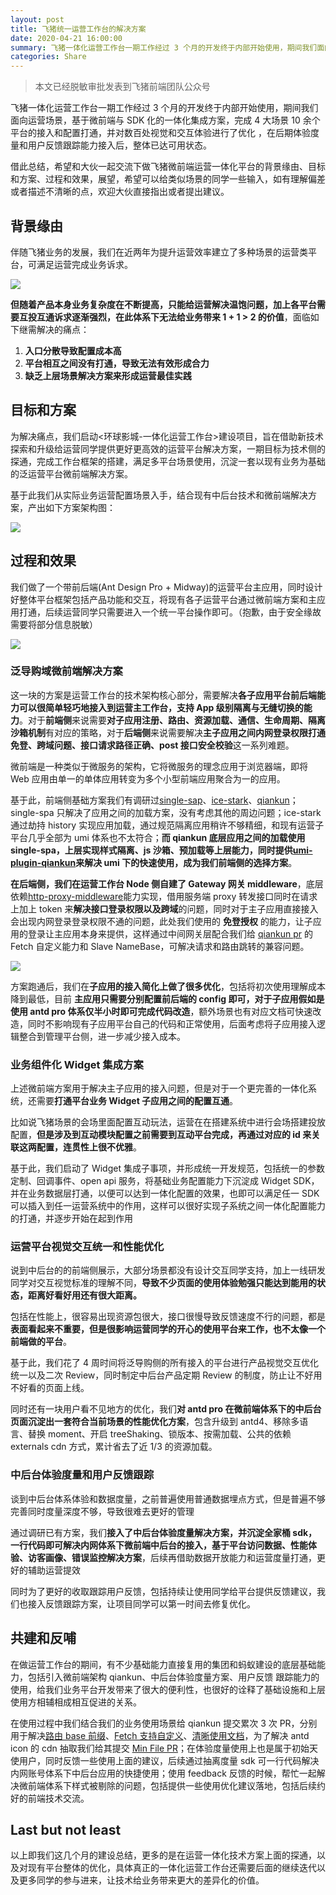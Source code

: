 ```yaml
---
layout: post
title: 飞猪统一运营工作台的解决方案
date: 2020-04-21 16:00:00
summary: 飞猪一体化运营工作台一期工作经过 3 个月的开发终于内部开始使用，期间我们面向运营场景，基于微前端与 SDK 化的一体化集成方案，完成 4 大场景 10 余个平台的接入和配置打通，并对数百处视觉和交互体验进行了优化 ，在后期体验度量和用户反馈跟踪能力接入后，整体已达可用状态。借此总结，希望和大伙一起交流下做飞猪微前端运营一体化平台的背景缘由、目标和方案、过程和效果，展望，希望可以给类似场景的同学一些输入，如有理解偏差或者描述不清晰的点，欢迎大伙直接指出或者提出建议。
categories: Share
---
```


> 本文已经脱敏审批发表到飞猪前端团队公众号

飞猪一体化运营工作台一期工作经过 3 个月的开发终于内部开始使用，期间我们面向运营场景，基于微前端与 SDK 化的一体化集成方案，完成 4 大场景 10 余个平台的接入和配置打通，并对数百处视觉和交互体验进行了优化 ，在后期体验度量和用户反馈跟踪能力接入后，整体已达可用状态。

借此总结，希望和大伙一起交流下做飞猪微前端运营一体化平台的背景缘由、目标和方案、过程和效果，展望，希望可以给类似场景的同学一些输入，如有理解偏差或者描述不清晰的点，欢迎大伙直接指出或者提出建议。

## 背景缘由

伴随飞猪业务的发展，我们在近两年为提升运营效率建立了多种场景的运营类平台，可满足运营完成业务诉求。

<img data-src="https://gw.alipayobjects.com/zos/k/8p/IK3ucU.jpg" src="{{site.defaultImage}}" class="lazyload img-zoom"/>

**但随着产品本身业务复杂度在不断提高，只能给运营解决温饱问题，加上各平台需要互投互通诉求逐渐强烈，在此体系下无法给业务带来 1 + 1 > 2 的价值**，面临如下继需解决的痛点：

1. **入口分散导致配置成本高**
2. **平台相互之间没有打通，导致无法有效形成合力**
3. **缺乏上层场景解决方案来形成运营最佳实践**

## 目标和方案

为解决痛点，我们启动<环球影城-一体化运营工作台>建设项目，旨在借助新技术探索和升级给运营同学提供更好更高效的运营平台解决方案，一期目标为技术侧的探通，完成工作台框架的搭建，满足多平台场景使用，沉淀一套以现有业务为基础的泛运营平台微前端解决方案。

基于此我们从实际业务运营配置场景入手，结合现有中后台技术和微前端解决方案，产出如下方案架构图：

<img data-src="https://gw.alipayobjects.com/zos/k/vq/THj99q.jpg" src="{{site.defaultImage}}" class="lazyload img-zoom"/>

## 过程和效果

我们做了一个带前后端(Ant Design Pro + Midway)的运营平台主应用，同时设计好整体平台框架包括产品功能和交互，将现有各子运营平台通过微前端方案和主应用打通，后续运营同学只需要进入一个统一平台操作即可。（抱歉，由于安全缘故需要将部分信息脱敏）

<img data-src="https://cdn.fliggy.com/upic/DniTk9.gif" src="{{site.defaultImage}}" class="lazyload img-zoom"/>

### 泛导购域微前端解决方案

这一块的方案是运营工作台的技术架构核心部分，需要解决**各子应用平台前后端能力可以很简单轻巧地接入到运营主工作台，支持 App 级别隔离与无缝切换的能力**。对于**前端侧**来说需要**对子应用注册、路由、资源加载、通信、生命周期、隔离沙箱机制**有对应的策略，对于**后端侧**来说需要解决**主子应用之间内网登录权限打通免登、跨域问题、接口请求路径正确、post 接口安全校验**这一系列难题。

微前端是一种类似于微服务的架构，它将微服务的理念应用于浏览器端，即将 Web 应用由单一的单体应用转变为多个小型前端应用聚合为一的应用。

基于此，前端侧基础方案我们有调研过[single-sap](https://single-spa.js.org/)、[ice-stark](https://github.com/ice-lab/icestark)、[qiankun](https://github.com/umijs/qiankun)；single-spa 只解决了应用之间的加载方案，没有考虑其他的周边问题；ice-stark 通过劫持 history 实现应⽤加载，通过规范隔离应⽤稍许不够精细，和现有运营子平台几乎全部为 umi 体系也不太符合；**而 qiankun 底层应⽤之间的加载使⽤ single-spa，上层实现样式隔离、js 沙箱、预加载等上层能⼒，同时提供[umi-plugin-qiankun](https://github.com/umijs/umi-plugin-qiankun)来解决 umi 下的快速使用，成为我们前端侧的选择方案**。

**在后端侧，我们在运营工作台 Node 侧自建了 Gateway 网关 middleware**，底层依赖[http-proxy-middleware](https://github.com/chimurai/http-proxy-middleware)能力实现，借用服务端 proxy 转发接口同时在请求上加上 token 来**解决接口登录权限以及跨域**的问题，同时对于主子应用直接接入会出现内网登录登录权限不通的问题，此处我们使用的 **免登授权** 的能力，让子应用的登录让主应用本身来提供，这样通过中间网关层配合我们给 [qiankun pr](https://gw.alipayobjects.com/zos/k/s5/u0Ukg6.jpg) 的 Fetch 自定义能力和 Slave NameBase，可解决请求和路由跳转的兼容问题。

<img data-src="https://cdn.fliggy.com/upic/fsbDaG.jpg" src="{{site.defaultImage}}" class="lazyload img-zoom"/>

方案跑通后，我们在**子应用的接入简化上做了很多优化**，包括将初次使用理解成本降到最低，目前 **主应用只需要分别配置前后端的 config 即可，对于子应用假如是使用 antd pro 体系仅半小时即可完成代码改造**，额外场景也有对应文档可快速改造，同时不影响现有子应用平台自己的代码和正常使用，后面考虑将子应用接入逻辑整合到管理平台侧，进一步减少接入成本。

### 业务组件化 Widget 集成方案

上述微前端方案用于解决主子应用的接入问题，但是对于一个更完善的一体化系统，还需要**打通平台业务 Widget 子应用之间的配置互通**。

比如说飞猪场景的会场里面配置互动玩法，运营在在搭建系统中进行会场搭建投放配置，**但是涉及到互动模块配置之前需要到互动平台完成，再通过对应的 id 来关联这两配置，连贯性上很不优雅**。

基于此，我们启动了 Widget 集成子事项，并形成统一开发规范，包括统一的参数定制、回调事件、open api 服务，将基础业务配置能力下沉淀成 Widget SDK，并在业务数据层打通，以便可以达到一体化配置的效果，也即可以满足任一 SDK 可以插入到任一运营系统中的作用，这样可以很好实现子系统之间一体化配置能力的打通，并逐步开始在起到作用

### 运营平台视觉交互统一和性能优化

说到中后台的的前端侧展示，大部分场景都没有设计交互同学支持，加上一线研发同学对交互视觉标准的理解不同，**导致不少页面的使用体验勉强只能达到能用的状态，距离好看好用还有很大距离。**

包括在性能上，很容易出现资源包很大，接口很慢导致反馈速度不行的问题，都是**表面看起来不重要，但是很影响运营同学的开心的使用平台来工作，也不太像一个前端做的平台**。

基于此，我们花了 4 周时间将泛导购侧的所有接入的平台进行产品视觉交互优化统一以及二次 Review，同时制定中后台产品定期 Review 的制度，防止让不好用不好看的页面上线。

同时还有一块用户看不见地方的优化，我们**对 antd pro 在微前端体系下的中后台页面沉淀出一套符合当前场景的性能优化方案**，包含升级到 antd4、移除多语言、替换 moment、开启 treeShaking、锁版本、按需加载、公共的依赖 externals cdn 方式，累计省去了近 1/3 的资源加载。

### 中后台体验度量和用户反馈跟踪

谈到中后台体系体验和数据度量，之前普遍使用普通数据埋点方式，但是普遍不够完善同时度量深度不够，导致很难去更好的管理

通过调研已有方案，我们**接入了中后台体验度量解决方案，并沉淀全家桶 sdk，一行代码即可解决内网体系下微前端中后台的接入，基于平台访问数据、性能体验、访客画像、错误监控解决方案**，后续再借助数据开放能力和运营度量打通，更好的辅助运营提效

同时为了更好的收取跟踪用户反馈，包括持续让使用同学给平台提供反馈建议，我们也接入反馈跟踪方案，让项目同学可以第一时间去修复优化。

## 共建和反哺

在做运营工作台的期间，有不少基础能力直接复用的集团和蚂蚁建设的底层基础能力，包括引入微前端架构 qiankun、中后台体验度量方案、用户反馈 跟踪能力的使用，给我们业务平台开发带来了很大的便利性，也很好的诠释了基础设施和上层使用方相辅相成相互促进的关系。

在使用过程中我们结合我们的业务使用场景给 qiankun 提交累次 3 次 PR，分别用于解决[路由 base 前缀](https://github.com/umijs/umi-plugin-qiankun/pull/53)、[Fetch 支持自定义](https://github.com/umijs/umi-plugin-qiankun/pull/56)、[清晰使用文档](https://github.com/umijs/umi-plugin-qiankun/pull/55)，为了解决 antd icon 的 cdn 抽取我们给其提交 [Min File PR](https://github.com/ant-design/ant-design-icons/pull/261)；在体验度量使用上也是属于初始天使用户，同时反馈一些使用上面的建议，后续通过抽离度量 sdk 可一行代码解决内网账号体系下中后台应用的快捷使用；使用 feedback 反馈的时候，帮忙一起解决微前端体系下样式被剔除的问题，包括提供一些使用优化建议落地，包括后续约好的前端技术交流。

## Last but not least

以上即我们这几个月的建设总结，更多的是在运营一体化技术方案上面的探通，以及对现有平台整体的优化，具体真正的一体化运营工作台还需要后面的继续迭代以及更多同学的参与进来，让技术给业务带来更大的差异化的价值。
